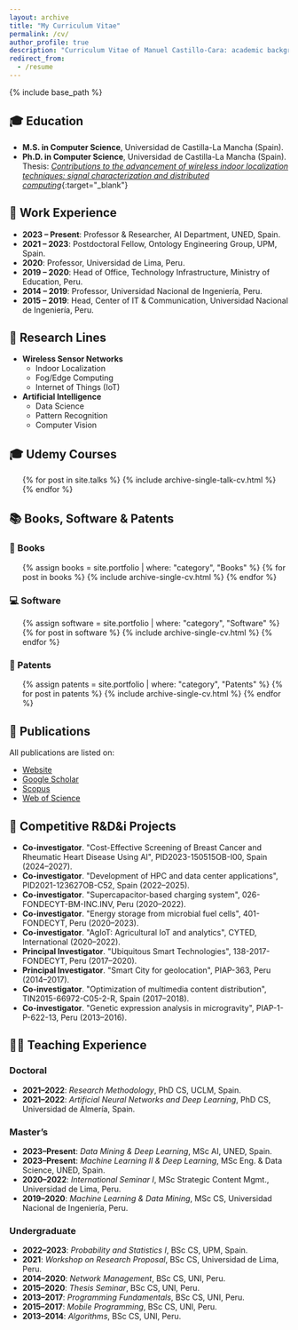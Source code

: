 ```yaml
---
layout: archive
title: "My Curriculum Vitae"
permalink: /cv/
author_profile: true
description: "Curriculum Vitae of Manuel Castillo-Cara: academic background, research lines, Udemy courses, projects, and publications."
redirect_from:
  - /resume
---
```


{% include base_path %}

## 🎓 Education
- **M.S. in Computer Science**, Universidad de Castilla-La Mancha (Spain).
- **Ph.D. in Computer Science**, Universidad de Castilla-La Mancha (Spain).  
  Thesis: [*Contributions to the advancement of wireless indoor localization techniques: signal characterization and distributed computing*](https://ruidera.uclm.es/xmlui/handle/10578/19354){:target="_blank"}

## 💼 Work Experience
- **2023 – Present**: Professor & Researcher, AI Department, UNED, Spain.  
- **2021 – 2023**: Postdoctoral Fellow, Ontology Engineering Group, UPM, Spain.  
- **2020**: Professor, Universidad de Lima, Peru.  
- **2019 – 2020**: Head of Office, Technology Infrastructure, Ministry of Education, Peru.  
- **2014 – 2019**: Professor, Universidad Nacional de Ingeniería, Peru.  
- **2015 – 2019**: Head, Center of IT & Communication, Universidad Nacional de Ingeniería, Peru.

## 🔬 Research Lines
- **Wireless Sensor Networks**
  - Indoor Localization
  - Fog/Edge Computing
  - Internet of Things (IoT)
- **Artificial Intelligence**
  - Data Science
  - Pattern Recognition
  - Computer Vision

## 🎓 Udemy Courses
<ul>
{% for post in site.talks %}
  {% include archive-single-talk-cv.html %}
{% endfor %}
</ul>

## 📚 Books, Software & Patents

### 📘 Books
<ul>
{% assign books = site.portfolio | where: "category", "Books" %}
{% for post in books %}
  {% include archive-single-cv.html %}
{% endfor %}
</ul>

### 💻 Software
<ul>
{% assign software = site.portfolio | where: "category", "Software" %}
{% for post in software %}
  {% include archive-single-cv.html %}
{% endfor %}
</ul>

### 🧾 Patents
<ul>
{% assign patents = site.portfolio | where: "category", "Patents" %}
{% for post in patents %}
  {% include archive-single-cv.html %}
{% endfor %}
</ul>

## 📄 Publications
All publications are listed on:
- [Website](https://manuelcastillo.eu/publications/)
- [Google Scholar](https://scholar.google.es/citations?hl=es&authuser=2&user=r0JytwIAAAAJ)
- [Scopus](https://www.scopus.com/authid/detail.uri?authorId=57200871251)
- [Web of Science](https://www.webofscience.com/wos/author/record/O-9762-2017)

## 🧪 Competitive R&D&i Projects
- **Co-investigator**. "Cost-Effective Screening of Breast Cancer and Rheumatic Heart Disease Using AI", PID2023-150515OB-I00, Spain (2024–2027).
- **Co-investigator**. "Development of HPC and data center applications", PID2021-123627OB-C52, Spain (2022–2025).
- **Co-investigator**. "Supercapacitor-based charging system", 026-FONDECYT-BM-INC.INV, Peru (2020–2022).
- **Co-investigator**. "Energy storage from microbial fuel cells", 401-FONDECYT, Peru (2020–2023).
- **Co-investigator**. "AgIoT: Agricultural IoT and analytics", CYTED, International (2020–2022).
- **Principal Investigator**. "Ubiquitous Smart Technologies", 138-2017-FONDECYT, Peru (2017–2020).
- **Principal Investigator**. "Smart City for geolocation", PIAP-363, Peru (2014–2017).
- **Co-investigator**. "Optimization of multimedia content distribution", TIN2015-66972-C05-2-R, Spain (2017–2018).
- **Co-investigator**. "Genetic expression analysis in microgravity", PIAP-1-P-622-13, Peru (2013–2016).

## 👨‍🏫 Teaching Experience

### Doctoral
- **2021–2022**: *Research Methodology*, PhD CS, UCLM, Spain.
- **2021–2022**: *Artificial Neural Networks and Deep Learning*, PhD CS, Universidad de Almería, Spain.

### Master’s
- **2023–Present**: *Data Mining & Deep Learning*, MSc AI, UNED, Spain.
- **2023–Present**: *Machine Learning II & Deep Learning*, MSc Eng. & Data Science, UNED, Spain.
- **2020–2022**: *International Seminar I*, MSc Strategic Content Mgmt., Universidad de Lima, Peru.
- **2019–2020**: *Machine Learning & Data Mining*, MSc CS, Universidad Nacional de Ingeniería, Peru.

### Undergraduate
- **2022–2023**: *Probability and Statistics I*, BSc CS, UPM, Spain.
- **2021**: *Workshop on Research Proposal*, BSc CS, Universidad de Lima, Peru.
- **2014–2020**: *Network Management*, BSc CS, UNI, Peru.
- **2015–2020**: *Thesis Seminar*, BSc CS, UNI, Peru.
- **2013–2017**: *Programming Fundamentals*, BSc CS, UNI, Peru.
- **2015–2017**: *Mobile Programming*, BSc CS, UNI, Peru.
- **2013–2014**: *Algorithms*, BSc CS, UNI, Peru.